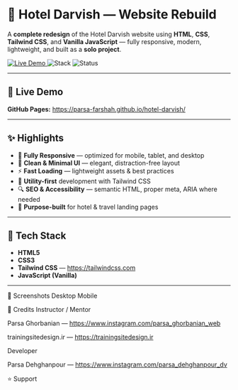 # 🏨 Hotel Darvish — Website Rebuild

A **complete redesign** of the Hotel Darvish website using **HTML**, **CSS**, **Tailwind CSS**, and **Vanilla JavaScript** — fully responsive, modern, lightweight, and built as a **solo project**.

<p align="left">
  <a href="https://parsa-farshah.github.io/hotel-darvish/">
    <img alt="Live Demo" src="https://img.shields.io/badge/Live%20Demo-GitHub%20Pages-2ea44f?style=for-the-badge">
  </a>
  <img alt="Stack" src="https://img.shields.io/badge/HTML5-CSS3-Tailwind%20CSS-JS-1f6feb?style=for-the-badge">
  <img alt="Status" src="https://img.shields.io/badge/Status-Active-blue?style=for-the-badge">
</p>

---

## 🔗 Live Demo
**GitHub Pages:** https://parsa-farshah.github.io/hotel-darvish/

---

## ✨ Highlights
- 📱 **Fully Responsive** — optimized for mobile, tablet, and desktop
- 🧼 **Clean & Minimal UI** — elegant, distraction-free layout
- ⚡ **Fast Loading** — lightweight assets & best practices
- 🎯 **Utility-first** development with Tailwind CSS
- 🔍 **SEO & Accessibility** — semantic HTML, proper meta, ARIA where needed
- 🏨 **Purpose-built** for hotel & travel landing pages

---

## 🧰 Tech Stack
- **HTML5**
- **CSS3**
- **Tailwind CSS** — https://tailwindcss.com
- **JavaScript (Vanilla)**

---

📸 Screenshots
Desktop	Mobile

🙌 Credits
Instructor / Mentor

Parsa Ghorbanian — https://www.instagram.com/parsa_ghorbanian_web

trainingsitedesign.ir — https://trainingsitedesign.ir

Developer

Parsa Dehghanpour — https://www.instagram.com/parsa_dehghanpour_dv

⭐ Support
